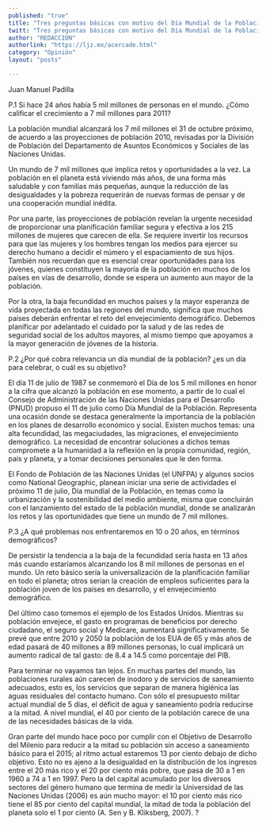 ```yaml
---
published: "true"
title: "Tres preguntas básicas con motivo del Día Mundial de la Población (11 de julio) y alcanzar en este año (2011) los 7 mil millones la población mundial"
twitt: "Tres preguntas básicas con motivo del Día Mundial de la Población (11 de julio) y alcanzar en este año (2011) los 7 mil millones la población mundial"
author: "REDACCION"
authorlink: "https://ljz.mx/acercade.html"
category: "Opinión"
layout: "posts"

---
```



  Juan Manuel Padilla



  P.1 Si hace 24 años había 5 mil millones de personas en el mundo. ¿Cómo calificar el crecimiento a 7 mil millones para 2011?



La población mundial alcanzará los 7 mil millones el 31 de octubre próximo, de acuerdo a las proyecciones de población 2010, revisadas por la División de Población del Departamento de Asuntos Económicos y Sociales de las Naciones Unidas.  

  Un mundo de 7 mil millones que implica retos y oportunidades a la vez. La población en el planeta está viviendo más años, de una forma más saludable y con familias más pequeñas, aunque la reducción de las desigualdades y la pobreza requerirán de nuevas formas de pensar y de una cooperación mundial inédita.



  Por una parte, las proyecciones de población revelan la urgente necesidad de proporcionar una planificación familiar segura y efectiva a los 215 millones de mujeres que carecen de ella. Se requiere invertir los recursos para que las mujeres y los hombres tengan los medios para ejercer su derecho humano a decidir el número y el espaciamiento de sus hijos. También nos recuerdan que es esencial crear oportunidades para los jóvenes, quienes constituyen la mayoría de la población en muchos de los países en vías de desarrollo, donde se espera un aumento aun mayor de la población.



  Por la otra, la baja fecundidad en muchos países y la mayor esperanza de vida proyectada en todas las regiones del mundo, significa que muchos países deberán enfrentar el reto del envejecimiento demográfico. Debemos planificar por adelantado el cuidado por la salud y de las redes de seguridad social de los adultos mayores, al mismo tiempo que apoyamos a la mayor generación de jóvenes de la historia.



  P.2 ¿Por qué cobra relevancia un día mundial de la población? ¿es un día para celebrar, o cuál es su objetivo?



  El día 11 de julio de 1987 se conmemoró el Día de los 5 mil millones en honor a la cifra que alcanzó la población en ese momento, a partir de lo cual el Consejo de Administración de las Naciones Unidas para el Desarrollo (PNUD) propuso el 11 de julio como Día Mundial de la Población. Representa una ocasión donde se destaca generalmente la importancia de la población en los planes de desarrollo económico y social. Existen muchos temas: una alta fecundidad, las megaciudades, las migraciones, el envejecimiento demográfico. La necesidad de encontrar soluciones a dichos temas compromete a la humanidad a la reflexión en la propia comunidad, región, país y planeta, y a tomar decisiones personales que le den forma.



  El Fondo de Población de las Naciones Unidas (el UNFPA) y algunos socios como National Geographic, planean iniciar una serie de actividades el próximo 11 de julio, Día mundial de la Población, en temas como la urbanización y la sostenibilidad del medio ambiente, misma que concluirán con el lanzamiento del estado de la población mundial, donde se analizarán los retos y las oportunidades que tiene un mundo de 7 mil millones.



  P.3 ¿A qué problemas nos enfrentaremos en 10 o 20 años, en términos demográficos?



  De persistir la tendencia a la baja de la fecundidad sería hasta en 13 años más cuando estaríamos alcanzando los 8 mil millones de personas en el mundo. Un reto básico sería la universalización de la planificación familiar en todo el planeta; otros serian la creación de empleos suficientes para la población joven de los países en desarrollo, y el envejecimiento demográfico.



  Del último caso tomemos el ejemplo de los Estados Unidos. Mientras su población envejece, el gasto en programas de beneficios por derecho ciudadano, el seguro social y Medicare, aumentará significativamente. Se prevé que entre 2010 y 2050 la población de los EUA de 65 y más años de edad pasará de 40 millones a 89 millones personas, lo cual implicará un aumento radical de tal gasto: de 8.4 a 14.5 como porcentaje del PIB.



  Para terminar no vayamos tan lejos. En muchas partes del mundo, las poblaciones rurales aún carecen de inodoro y de servicios de saneamiento adecuados, esto es, los servicios que separan de manera higiénica las aguas residuales del contacto humano. Con sólo el presupuesto militar actual mundial de 5 días, el déficit de agua y saneamiento podría reducirse a la mitad. A nivel mundial, el 40 por ciento de la población carece de una de las necesidades básicas de la vida.



  Gran parte del mundo hace poco por cumplir con el Objetivo de Desarrollo del Milenio para reducir a la mitad su población sin acceso a saneamiento básico para el 2015; al ritmo actual estaremos 13 por ciento debajo de dicho objetivo. Esto no es ajeno a la desigualdad en la distribución de los ingresos entre el 20 más rico y el 20 por ciento más pobre, que pasa de 30 a 1 en 1960 a 74 a 1 en 1997. Pero la del capital acumulado por los diversos sectores del género humano que termina de medir la Universidad de las Naciones Unidas (2006) es aún mucho mayor: el 10 por ciento más rico  tiene el 85 por ciento del capital mundial, la mitad de toda la población del planeta solo el 1 por ciento (A. Sen y B. Kliksberg, 2007). ?

